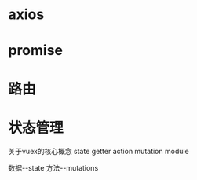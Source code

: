 # axios


# promise



# 路由

# 状态管理

关于vuex的核心概念
state
getter
action
mutation
module


数据--state
方法--mutations


